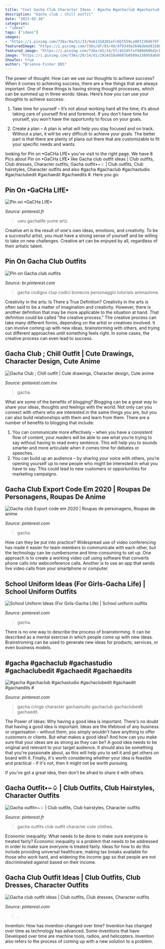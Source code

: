 ```yaml
---
title: "Cool Gacha Club Character Ideas : #gacha #gachaclub #gachastudio #gachaclubedit #gachaedit #gachaedits #"
description: "Gacha club ; chill outfit"
date: "2023-02-18"
categories:
- "ideas"
tags: ["ideas"]
images:
- "https://i.pinimg.com/736x/9a/b1/33/9ab133d201efc6bf559ca80f230d6f9f.jpg"
featuredImage: "https://i.pinimg.com/736x/df/93/49/df9349a2646de6d81588c7dd2b7480a9.jpg"
featured_image: "https://i.pinimg.com/736x/45/2d/5f/452d5faf980d606d2cb45f797ce77852.jpg"
image: "https://i.pinimg.com/736x/29/14/d1/2914d18a0607b0509a138958a6d96803.jpg"
ShowToc: true
author: "Brionna Fisher DDS"
---
```



The power of thought: How can we use our thoughts to achieve success?
When it comes to achieving success, there are a few things that are always important. One of these things is having strong thought processes, which can be summed up in three words: Ideas. Here’s how you can use your thoughts to achieve success: 
1. Take time for yourself – It’s not about working hard all the time; it’s about taking care of yourself first and foremost. If you don’t have time for yourself, you won’t have the opportunity to focus on your goals.

2. Create a plan – A plan is what will help you stay focused and on track. Without a plan, it will be very difficult to achieve your goals. The better part is that there are plenty of plans out there that are customizable to fit your specific needs and wants.


	

		
looking for Pin on •GaCHa LIfE• you've visit to the right page. We have 8 Pics about Pin on •GaCHa LIfE• like Gacha club outfit ideas | Club outfits, Club dresses, Character outfits, Gacha outfit•~♤ | Club outfits, Club hairstyles, Character outfits and also #gacha #gachaclub #gachastudio #gachaclubedit #gachaedit #gachaedits #. Here you go:
		
    
## Pin On •GaCHa LIfE•

<img loading=lazy src="https://i.pinimg.com/736x/9a/b1/33/9ab133d201efc6bf559ca80f230d6f9f.jpg" onerror="this.onerror=null;this.src='https://tse2.mm.bing.net/th?id=OIP.6e3dv3Q_9cMqJKwAXld8JAHaHa&amp;pid=15.1';" alt="Pin on •GaCHa LIfE•">

_Source: pinterest.fr_

>uwu gachalife yume artz. 

	

Creative art is the result of one's own ideas, emotions, and creativity. To be a successful artist, you must have a strong sense of yourself and be willing to take on new challenges. Creative art can be enjoyed by all, regardless of their artistic talent.

    
## Pin On Gacha Club Outfits

<img loading=lazy src="https://i.pinimg.com/736x/e4/5f/d1/e45fd125659e1691d1181fc914e04f0b.jpg" onerror="this.onerror=null;this.src='https://tse2.mm.bing.net/th?id=OIP.OcTSDec1wP3bl33kUOgCfAHaHT&amp;pid=15.1';" alt="Pin on Gacha club outfits">

_Source: br.pinterest.com_

>gacha codigos clup codici bonecos personaggio tutoriais animazione. 

	

Creativity in the arts: Is There a True Definition?
Creativity in the arts is often said to be a matter of imagination and creativity. However, there is another definition that may be more applicable to the situation at hand. That definition could be called "the creative process." The creative process can take many different forms, depending on the artist or creatives involved. It can involve coming up with new ideas, brainstorming with others, and trying out different approaches until something feels right. In some cases, the creative process can even lead to success.

    
## Gacha Club ; Chill Outfit | Cute Drawings, Character Design, Cute Anime

<img loading=lazy src="https://i.pinimg.com/736x/1a/11/95/1a1195b6a889a6d18019a993469d6e42.jpg" onerror="this.onerror=null;this.src='https://tse4.mm.bing.net/th?id=OIP.UXDaV6ufx20aG2fj7GkDgwHaNe&amp;pid=15.1';" alt="Gacha Club ; Chill outfit | Cute drawings, Character design, Cute anime">

_Source: pinterest.com.mx_

>gacha. 

	

What are some of the benefits of blogging?
Blogging can be a great way to share your ideas, thoughts and feelings with the world. Not only can you connect with others who are interested in the same things you are, but you can also build relationships with them and learn from them. There are a number of benefits to blogging that include: 
1) You can communicate more effectively – when you have a consistent flow of content, your readers will be able to see what you’re trying to say without having to read every sentence. This will help you to sounds smarter and more articulate when it comes time for debates or speeches. 
2) You can build up an audience – by sharing your voice with others, you’re opening yourself up to new people who might be interested in what you have to say. This could lead to new customers or opportunities for marketing campaigns.

    
## Gacha Club Export Code Em 2020 | Roupas De Personagens, Roupas De Anime

<img loading=lazy src="https://i.pinimg.com/736x/45/2d/5f/452d5faf980d606d2cb45f797ce77852.jpg" onerror="this.onerror=null;this.src='https://tse2.mm.bing.net/th?id=OIP.v3y7j8eb8JOvV-hn06G40AHaNK&amp;pid=15.1';" alt="Gacha club Export code em 2020 | Roupas de personagens, Roupas de anime">

_Source: pinterest.com_

>gacha. 

	

How can they be put into practice?
Widespread use of video conferencing has made it easier for team members to communicate with each other, but the technology can be cumbersome and time-consuming to set up. One approach is to create a working video call using software that converts phone calls into webconference calls. Another is to use an app that sends live video calls from your smartphone or computer.

    
## School Uniform Ideas (For Girls-Gacha Life) | School Uniform Outfits

<img loading=lazy src="https://i.pinimg.com/736x/df/93/49/df9349a2646de6d81588c7dd2b7480a9.jpg" onerror="this.onerror=null;this.src='https://tse3.mm.bing.net/th?id=OIP._XdVGn_5KgVdf3ziUJqnfgHaEK&amp;pid=15.1';" alt="School Uniform Ideas (For Girls-Gacha Life) | School uniform outfits">

_Source: pinterest.com_

>gacha. 

	

There is no one way to describe the process of brainstorming. It can be described as a mental exercise in which people come up with new ideas. Brainstroming can be used to generate new ideas for products, services, or even business models.

    
## #gacha #gachaclub #gachastudio #gachaclubedit #gachaedit #gachaedits #

<img loading=lazy src="https://i.pinimg.com/736x/29/14/d1/2914d18a0607b0509a138958a6d96803.jpg" onerror="this.onerror=null;this.src='https://tse1.mm.bing.net/th?id=OIP.vqoQTd-EVKZP8Vo0VDrufAHaHY&amp;pid=15.1';" alt="#gacha #gachaclub #gachastudio #gachaclubedit #gachaedit #gachaedits #">

_Source: pinterest.com_

>gacha cringe character gachastudio gachaclub gachaclubedit gachaedit. 

	

The Power of Ideas: Why having a good idea is important.
There's no doubt that having a good idea is important. Ideas are the lifeblood of any business or organisation - without them, you simply wouldn't have anything to offer customers or clients. But what makes a good idea? And how can you make sure that your ideas are as strong as they can be?
A good idea needs to be original and relevant to your target audience. It should also be something that you're passionate about, as this will help you to sell it and get others on board with it. Finally, it's worth considering whether your idea is feasible and practical - if it's not, then it might not be worth pursuing.

If you've got a great idea, then don't be afraid to share it with others.

    
## Gacha Outfit•~♤ | Club Outfits, Club Hairstyles, Character Outfits

<img loading=lazy src="https://i.pinimg.com/736x/91/78/e0/9178e0b0295aa9a05dec03936327ec04.jpg" onerror="this.onerror=null;this.src='https://tse3.mm.bing.net/th?id=OIP.jlbjGfWp7TTKCm19VoqlVQHaHa&amp;pid=15.1';" alt="Gacha outfit•~♤ | Club outfits, Club hairstyles, Character outfits">

_Source: pinterest.fr_

>gacha outfits club outfit character cute clothes. 

	

Economic inequality: What needs to be done to make sure everyone is treated fairly?
Economic inequality is a problem that needs to be addressed in order to make sure everyone is treated fairly. Ideas for how to do this include providing universal healthcare, making tax breaks available for those who work hard, and widening the income gap so that people are not discriminated against based on their income.

    
## Gacha Club Outfit Ideas | Club Outfits, Club Dresses, Character Outfits

<img loading=lazy src="https://i.pinimg.com/736x/4f/30/a4/4f30a45ba67de66f820d40c355b6297c.jpg" onerror="this.onerror=null;this.src='https://tse1.mm.bing.net/th?id=OIP.xc__QUqGdXu5dUyzfAlrIQHaHj&amp;pid=15.1';" alt="Gacha club outfit ideas | Club outfits, Club dresses, Character outfits">

_Source: pinterest.com_

>. 

	

Invention: How has invention changed over time?
Invention has changed over time as technology has advanced. Some inventions that have Developed over time are machine tools, radios, and helicopters. Invention also refers to the process of coming up with a new solution to a problem.

